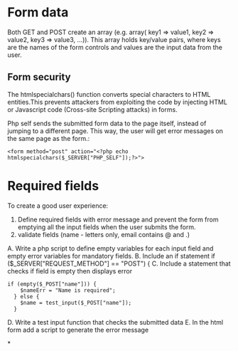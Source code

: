 Form data
===================

Both GET and POST create an array (e.g. array( key1 => value1, key2 => value2, key3 => value3, ...)). 
This array holds key/value pairs, where keys are the names of the form controls and values are the input data from the user.

Form security
--------------

The htmlspecialchars() function converts special characters to HTML entities.This prevents attackers from exploiting the code by injecting HTML or Javascript code (Cross-site Scripting attacks) in forms.

Php self sends the submitted form data to the page itself, instead of jumping to a different page. 
This way, the user will get error messages on the same page as the form.:

```
<form method="post" action="<?php echo htmlspecialchars($_SERVER["PHP_SELF"]);?>">

```

Required fields
===============

To create a good user experience: 

1. Define required fields with error message and prevent the form from emptying all the input fields when the user submits the form.
2. validate fields (name - letters only, email contains @ and .)

A. Write a php script to define empty variables for each input field and empty error variables for mandatory fields.
B. Include an if statement if ($_SERVER["REQUEST_METHOD"] == "POST") {
C. Include a statement that checks if field is empty then displays error 
```
if (empty($_POST["name"])) {
    $nameErr = "Name is required";
  } else {
    $name = test_input($_POST["name"]);
  }
  ```
 D. Write a test input function that checks the submitted data
 E. In the html form add a script to generate the error message
 
 <span class="error">* <?php echo $nameErr;?></span>
